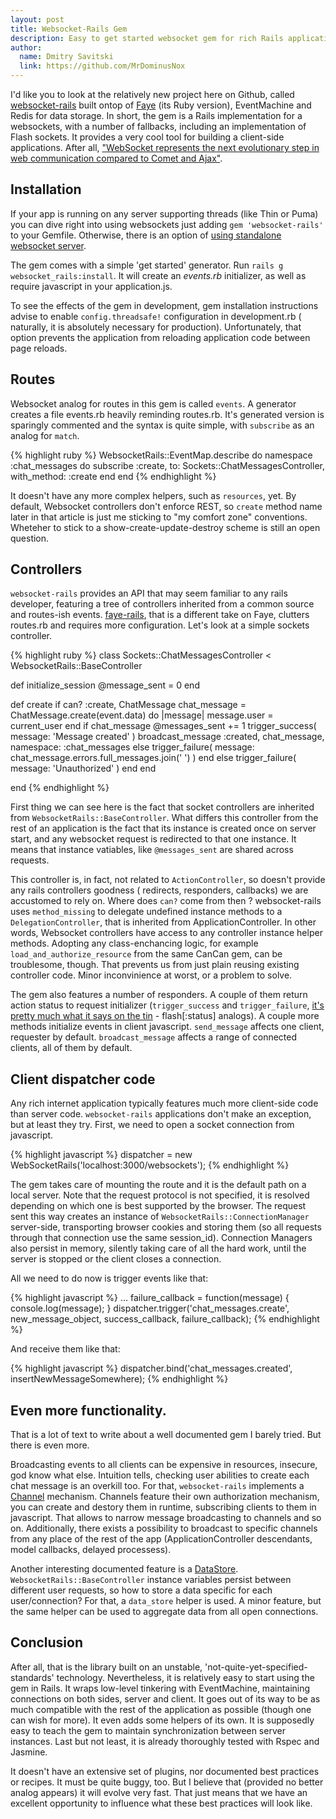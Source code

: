 ```yaml
---
layout: post
title: Websocket-Rails Gem
description: Easy to get started websocket gem for rich Rails application. 
author:
  name: Dmitry Savitski
  link: https://github.com/MrDominusNox
---
```


I'd like you to look at the relatively new project here on Github,
 called [websocket-rails][0] built ontop of [Faye][1] (its Ruby version),
 EventMachine and Redis for data storage. In short, the gem is a Rails
 implementation for a websockets, with a number of fallbacks, including 
an implementation of Flash sockets. It provides a very cool tool for
 building a client-side applications. After all, 
["WebSocket represents the next evolutionary step in web communication compared to Comet and Ajax"][2]. 

<!-- full start -->

## Installation

If your app is running on any server supporting threads 
(like Thin or Puma) you can dive right into using websockets just adding 
`gem 'websocket-rails'` to your Gemfile. Otherwise, there is an option of 
[using standalone websocket server][3]. 

The gem comes with a simple 'get started' generator. 
Run `rails g websocket_rails:install`. It will create an *events.rb* initializer, 
as well as require javascript in your application.js.

To see the effects of the gem in development, gem installation instructions
 advise to enable `config.threadsafe!` configuration in development.rb 
( naturally, it is absolutely necessary for production). 
Unfortunately, that option prevents the application from reloading application code between page reloads.

## Routes

Websocket analog for routes in this gem is called `events`. 
A generator creates a file events.rb heavily reminding routes.rb. 
It's generated version is sparingly commented and the syntax is quite simple, 
with `subscribe` as an analog for `match`.

{% highlight ruby %}
WebsocketRails::EventMap.describe do
  namespace :chat_messages do
    subscribe :create, to: Sockets::ChatMessagesController, with_method: :create
  end
end
{% endhighlight %}

It doesn't have any more complex helpers, such as `resources`, yet.
By default, Websocket controllers don't enforce REST, so `create` 
method name later in that article is just me sticking to "my comfort zone" conventions.
Wheteher to stick to a show-create-update-destroy scheme is still an open question.

## Controllers

`websocket-rails` provides an API that may seem familiar to any rails developer, 
featuring a tree of controllers inherited from a common source and routes-ish events. 
[faye-rails][4], that is a different take on Faye, clutters routes.rb and requires more configuration.
 Let's look at a simple sockets controller.

{% highlight ruby %}
class Sockets::ChatMessagesController < WebsocketRails::BaseController

  def initialize_session
    @message_sent = 0
  end

  def create
    if can? :create, ChatMessage
      chat_message = ChatMessage.create(event.data) do |message| 
        message.user = current_user 
      end
      if chat_message
        @messages_sent += 1
        trigger_success( message: 'Message created' )
        broadcast_message :created, chat_message,
             namespace: :chat_messages
      else
        trigger_failure( message: chat_message.errors.full_messages.join(' ') )
      end
    else
      trigger_failure( message: 'Unauthorized' )
    end
  end

end
{% endhighlight %}

First thing we can see here is the fact that socket controllers are inherited from `WebsocketRails::BaseController`.
 What differs this controller from the rest of an application is the fact that its instance is created once on server start,
 and any websocket request is redirected to that one instance. It means that instance vatiables,
 like `@messages_sent` are shared across requests.

This controller is, in fact, not related to `ActionController`,
 so doesn't provide any rails controllers goodness ( redirects, responders, callbacks)
 we are accustomed to rely on. Where does `can?` come from then ?
 websocket-rails uses `method_missing` to delegate undefined instance methods
 to a `DelegationController`, that is inherited from ApplicationController.
 In other words, Websocket controllers have access to any controller instance helper methods.
 Adopting any class-enchancing logic, for example ` load_and_authorize_resource` from the same CanCan gem,
 can be troublesome, though. That prevents us from just plain reusing existing controller code.
 Minor inconvinience at worst, or a problem to solve.

The gem also features a number of responders. 
A couple of them return action status to request initializer (`trigger_success` and `trigger_failure`,
 [it's pretty much what it says on the tin][5] - flash[:status] analogs).
 A couple more methods initialize events in client javascript. `send_message`
 affects one client, requester by default. `broadcast_message`
 affects a range of connected clients, all of them by default. 

## Client dispatcher code

Any rich internet application typically features much more client-side code than server code.
 `websocket-rails` applications don't make an exception, but at least they try.
 First, we need to open a socket connection from javascript.

{% highlight javascript %}
dispatcher = new WebSocketRails('localhost:3000/websockets');
{% endhighlight %}

The gem takes care of mounting the route and it is the default path on a local server.
 Note that the request protocol is not specified, it is resolved depending on which one 
is best supported by the browser. The request sent this way creates an instance of
 `WebsocketRails::ConnectionManager` server-side, transporting browser cookies and
 storing them (so all requests through that connection use the same session_id).
 Connection Managers also persist in memory, silently taking care of all the hard work,
 until the server is stopped or the client closes a connection.

All we need to do now is trigger events like that:

{% highlight javascript %}
...
failure_callback = function(message) { 
	console.log(message); 
}
dispatcher.trigger('chat_messages.create', new_message_object,
	 success_callback, failure_callback);
{% endhighlight %}

And receive them like that:

{% highlight javascript %}
dispatcher.bind('chat_messages.created', insertNewMessageSomewhere);
{% endhighlight %}

## Even more functionality.

That is a lot of text to write about a well documented gem I barely tried.
 But there is even more. 

Broadcasting events to all clients can be expensive in resources,
 insecure, god know what else. Intuition tells, checking user abilities 
to create each chat message is an overkill too. For that, 
`websocket-rails` implements a [Channel][6] mechanism.
 Channels feature their own authorization mechanism,
 you can create and destory them in runtime,
 subscribing clients to them in javascript.
 That allows to narrow message broadcasting to channels and so on. 
Additionally, there exists a possibility to broadcast to specific
 channels from any place of the rest of the app
 (ApplicationController descendants, model callbacks, delayed processess).

Another interesting documented feature is a [DataStore][7]. `WebsocketRails::BaseController`
 instance variables persist between different user requests, so how to store a data specific
 for each user/connection? For that, a `data_store` helper is used. A minor feature, but
 the same helper can be used to aggregate data from all open connections.

## Conclusion

After all, that is the library built on an unstable,
 'not-quite-yet-specified-standards' technology. Nevertheless, it is relatively
 easy to start using the gem in Rails. It wraps low-level tinkering with
 EventMachine, maintaining connections on both sides, server and client.
 It goes out of its way to be as much compatible with the rest of the application
 as possible (though one can wish for more). It even adds some helpers of its own.
 It is supposedly easy to teach the gem to maintain synchronization between server
 instances. Last but not least, it is already thoroughly tested with Rspec and Jasmine.

It doesn't have an extensive set of plugins, nor documented best practices or recipes.
 It must be quite buggy, too. But I believe that (provided no better analog appears)
 it will evolve very fast. That just means that we have an excellent opportunity
 to influence what these best practices will look like. 

<!-- full end -->

[0]: https://github.com/DanKnox/websocket-rails
[1]: http://faye.jcoglan.com
[2]: http://www.websocket.org/
[3]: https://github.com/DanKnox/websocket-rails/wiki/Standalone-Server-Mode
[4]: https://github.com/jamesotron/faye-rails
[5]: http://tvtropes.org/pmwiki/pmwiki.php/Main/ExactlyWhatItSaysOnTheTin "I,ve decided on inserting a link to TVtropes in my every article to be 'my thing'"
[6]: https://github.com/DanKnox/websocket-rails/wiki/Working-with-Channels
[7]: https://github.com/DanKnox/websocket-rails/wiki/Using-the-DataStore

